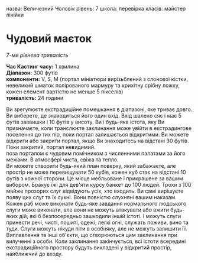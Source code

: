 назва: Величезний Чоловік рівень: 7 школа: перевірка класів: майстер лінійки

# Чудовий маєток
_7-ми рівнева тривалість_

**Час Кастинг часу:** 1 хвилина    
**Діапазон:** 300 футів    
**компоненти:** V, S, M (портал мініатюри вирізьблений з слонової кістки, невеликий шматок полірованого мармуру та крихітну срібну ложку, кожен елемент вартістю не менше 5 пікселів)    
**тривалість:** 24 години

Ви зрегулюєте екстрадиційне помешкання в діапазоні, яке триває довго. Ви виберете, де знаходиться його один вхід. Вхід шалено сяє і має 5 футів заввишки і 10 футів у висоту. Ви і будь-яка істота, яку Ви призначаєте, коли транслюєте заклинання може увійти в екстрадингове поселення до тих пір, поки портал залишається відкритими. Ви можете відкрити або закрити портал, якщо Ви знаходитесь на відстані 30 футів. Поки закритий, портал невидимий.    
поза порталом є чудовим помічником з численними палатами за його межами. В атмосфері чиста, свіжа та тепло.    
Ви можете створити будь-який план поверху, який забажаєте, але простір не може перевищувати 50 кубів, кожен куб стає на відстані 10 футів з кожної сторони. Це місце мебльоване і прикрашене за вашим вибором. Бракує їжі для дев'яти курсу банкет до 100 людей. Трохи з 100 майже прозорих слуг відвідують усіх, хто входить. Ви самі вирішуєте появу цих слуг та їх сукні. Вони повністю слухняні вашим наказам. Кожен раб може виконати будь-яке завдання нормального людського слуги може виконати, але вони не можуть атакувати або вжити будь-яких дій, які б безпосередньо зашкодили іншій істоті. І можуть слуги принести речі, чисті, пошиті, одежі, легкі огні, служать поживи, вино та туди. Слуги можуть нікуди піти в особняку, але не можуть залишити її. Виплавлення та інші об'єкти, що створюються цим заклинання при вилученні з особи. Коли заклинання закінчується, всі істоти всередині екстрадиційного простору будуть викладені у відкритий простір, найближчий до входу. 